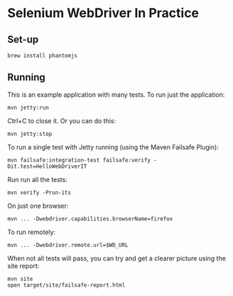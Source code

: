# Selenium WebDriver In Practice
## Set-up

	brew install phantomjs

Running
---
This is an example application with many tests. To run just the application:

	mvn jetty:run
	
Ctrl+C to close it. Or you can do this:

	mvn jetty:stop

To run a single test with Jetty running (using the Maven Failsafe Plugin):

	mvn failsafe:integration-test failsafe:verify -Dit.test=HelloWebDriverIT

Run run all the tests:

	mvn verify -Prun-its

On just one browser:

	mvn ... -Dwebdriver.capabilities.browserName=firefox

To run remotely:

	mvn ... -Dwebdriver.remote.url=$WD_URL

When not all tests will pass, you can try and get a clearer picture using the site report:

	mvn site
	open target/site/failsafe-report.html

